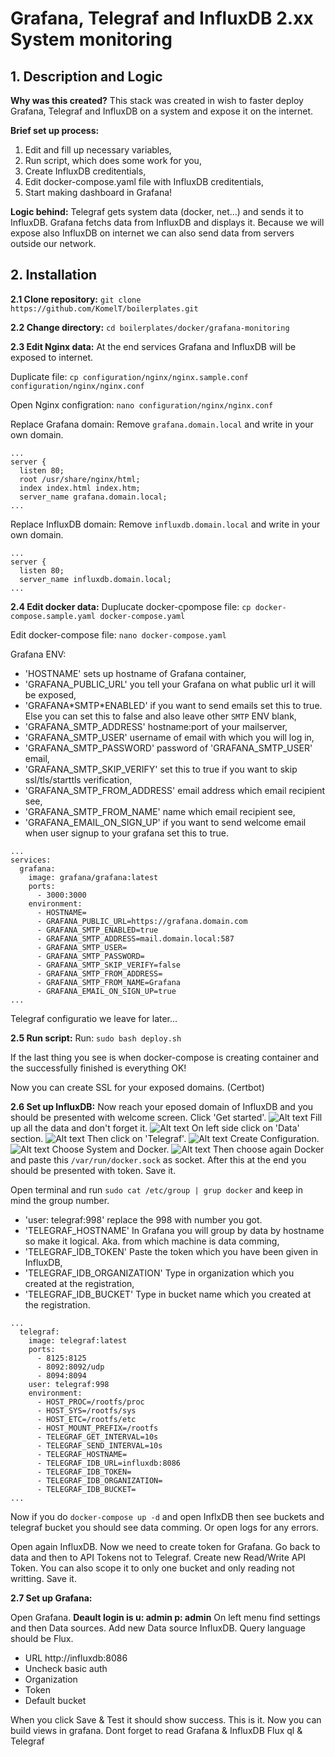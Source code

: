 # Grafana, Telegraf and InfluxDB 2.xx System monitoring

## 1. Description and Logic

**Why was this created?**
This stack was created in wish to faster deploy Grafana, Telegraf and InfluxDB on a system and expose it on the internet.

**Brief set up process:**

1. Edit and fill up necessary variables,
2. Run script, which does some work for you,
3. Create InfluxDB creditentials,
4. Edit docker-compose.yaml file with InfluxDB creditentials,
5. Start making dashboard in Grafana!

**Logic behind:**
Telegraf gets system data (docker, net...) and sends it to InfluxDB.
Grafana fetchs data from InfluxDB and displays it.
Because we will expose also InfluxDB on internet we can also send data from servers outside our network.

## 2. Installation

**2.1 Clone repository:**
`git clone https://github.com/KomelT/boilerplates.git`

**2.2 Change directory:**
`cd boilerplates/docker/grafana-monitoring`

**2.3 Edit Nginx data:**
At the end services Grafana and InfluxDB will be exposed to internet.

Duplicate file:
`cp configuration/nginx/nginx.sample.conf configuration/nginx/nginx.conf`

Open Nginx configration:
`nano configuration/nginx/nginx.conf`

Replace Grafana domain:
Remove `grafana.domain.local` and write in your own domain.

```
...
server {
  listen 80;
  root /usr/share/nginx/html;
  index index.html index.htm;
  server_name grafana.domain.local;
...
```

Replace InfluxDB domain:
Remove `influxdb.domain.local` and write in your own domain.

```
...
server {
  listen 80;
  server_name influxdb.domain.local;
...
```

**2.4 Edit docker data:**
Duplucate docker-cpompose file:
`cp docker-compose.sample.yaml docker-compose.yaml`

Edit docker-compose file:
`nano docker-compose.yaml`

Grafana ENV:

- 'HOSTNAME' sets up hostname of Grafana container,
- 'GRAFANA_PUBLIC_URL' you tell your Grafana on what public url it will be exposed,
- 'GRAFANA\*SMTP\*ENABLED' if you want to send emails set this to true. Else you can set this to false and also leave other `SMTP` ENV blank,
- 'GRAFANA_SMTP_ADDRESS' hostname:port of your mailserver,
- 'GRAFANA_SMTP_USER' username of email with which you will log in,
- 'GRAFANA_SMTP_PASSWORD' password of 'GRAFANA_SMTP_USER' email,
- 'GRAFANA_SMTP_SKIP_VERIFY' set this to true if you want to skip ssl/tls/starttls verification,
- 'GRAFANA_SMTP_FROM_ADDRESS' email address which email recipient see,
- 'GRAFANA_SMTP_FROM_NAME' name which email recipient see,
- 'GRAFANA_EMAIL_ON_SIGN_UP' if you want to send welcome email when user signup to your grafana set this to true.

```
...
services:
  grafana:
    image: grafana/grafana:latest
    ports:
      - 3000:3000
    environment:
      - HOSTNAME=
      - GRAFANA_PUBLIC_URL=https://grafana.domain.com
      - GRAFANA_SMTP_ENABLED=true
      - GRAFANA_SMTP_ADDRESS=mail.domain.local:587
      - GRAFANA_SMTP_USER=
      - GRAFANA_SMTP_PASSWORD=
      - GRAFANA_SMTP_SKIP_VERIFY=false
      - GRAFANA_SMTP_FROM_ADDRESS=
      - GRAFANA_SMTP_FROM_NAME=Grafana
      - GRAFANA_EMAIL_ON_SIGN_UP=true
...
```

Telegraf configuratio we leave for later...

**2.5 Run script:**
Run:
`sudo bash deploy.sh`

If the last thing you see is when docker-compose is creating container and the successfully finished is everything OK!

Now you can create SSL for your exposed domains. (Certbot)

**2.6 Set up InfluxDB:**
Now reach your eposed domain of InfluxDB and you should be presented with welcome screen.
Click 'Get started'.
![Alt text](/images/influx1.png)
Fill up all the data and don't forget it.
![Alt text](/images/influx2.png)
On left side click on 'Data' section.
![Alt text](/images/influx3.png)
Then click on 'Telegraf'.
![Alt text](/images/influx4.png)
Create Configuration.
![Alt text](/images/influx5.png)
Choose System and Docker.
![Alt text](/images/influx6.png)
Then choose again Docker and paste this `/var/run/docker.sock` as socket.
After this at the end you should be presented with token. Save it.

Open terminal and run `sudo cat /etc/group | grup docker` and keep in mind the group number.

- 'user: telegraf:998' replace the 998 with number you got.
- 'TELEGRAF_HOSTNAME' In Grafana you will group by data by hostname so make it logical. Aka. from which machine is data comming,
- 'TELEGRAF_IDB_TOKEN' Paste the token which you have been given in InfluxDB,
- 'TELEGRAF_IDB_ORGANIZATION' Type in organization which you created at the registration,
- 'TELEGRAF_IDB_BUCKET' Type in bucket name which you created at the registration.

```
...
  telegraf:
    image: telegraf:latest
    ports:
      - 8125:8125
      - 8092:8092/udp
      - 8094:8094
    user: telegraf:998
    environment:
      - HOST_PROC=/rootfs/proc
      - HOST_SYS=/rootfs/sys
      - HOST_ETC=/rootfs/etc
      - HOST_MOUNT_PREFIX=/rootfs
      - TELEGRAF_GET_INTERVAL=10s
      - TELEGRAF_SEND_INTERVAL=10s
      - TELEGRAF_HOSTNAME=
      - TELEGRAF_IDB_URL=influxdb:8086
      - TELEGRAF_IDB_TOKEN=
      - TELEGRAF_IDB_ORGANIZATION=
      - TELEGRAF_IDB_BUCKET=
...
```

Now if you do `docker-compose up -d` and open InflxDB then see buckets and telegraf bucket you should see data comming. Or open logs for any errors.

Open again InfluxDB. Now we need to create token for Grafana.
Go back to data and then to API Tokens not to Telegraf.
Create new Read/Write API Token.
You can also scope it to only one bucket and only reading not writting.
Save it.

**2.7 Set up Grafana:**

Open Grafana.
**Deault login is u: admin p: admin**
On left menu find settings and then Data sources.
Add new Data source InfluxDB.
Query language should be Flux.

- URL http://influxdb:8086
- Uncheck basic auth
- Organization
- Token
- Default bucket

When you click Save & Test it should show success.
This is it. Now you can build views in grafana.
Dont forget to read Grafana & InfluxDB Flux ql & Telegraf
